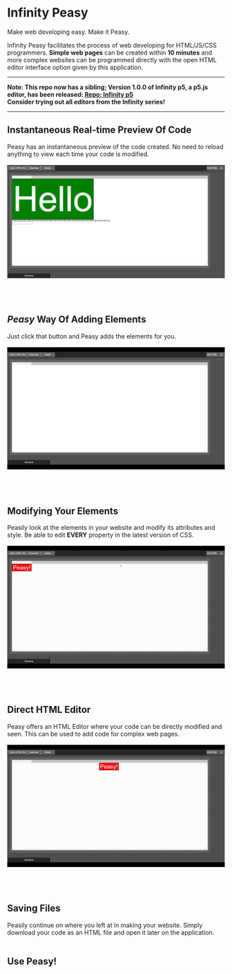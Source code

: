 # Infinity Peasy

Make web developing easy.
Make it Peasy.

Infinity Peasy facilitates the process of web developing for HTML/JS/CSS programmers. **Simple web pages** can be created within **10 minutes** and more complex websites can be programmed directly with the open HTML editor interface option given by this application.
<hr>

**Note: This repo now has a sibling; Version 1.0.0 of Infinity p5, a p5.js editor, has been released: [Repo: Infinity p5](https://github.com/amolgorithm/infinity-p5)**
<br>
**Consider trying out all editors from the Infinity series!**

<hr>

## Instantaneous Real-time Preview Of Code
Peasy has an instantaneous preview of the code created. No need to reload anything to view each time your code is modified.
<br><br>
![](./examples/preview.png)
<br><br><br><br>
## *Peasy* Way Of Adding Elements
Just click that button and Peasy adds the elements for you. 
<br><br>
![](./examples/create_element.gif)
<br><br><br><br>
## Modifying Your Elements
Peasily look at the elements in your website and modify its attributes and style.
Be able to edit **EVERY** property in the latest version of CSS.
<br><br>
![](./examples/modify_element.gif)
<br><br><br><br>
## Direct HTML Editor
Peasy offers an HTML Editor where your code can be directly modified and seen. This can be used to add code for complex web pages.
<br><br>
![](./examples/html_editor.gif)
<br><br><br><br>
## Saving Files
Peasily continue on where you left at in making your website.
Simply download your code as an HTML file and open it later on the application.
<br><br>
## Use Peasy!
